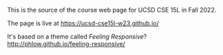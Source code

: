 This is the source of the course web page for UCSD CSE 15L in Fall 2022.

The page is live at https://ucsd-cse15l-w23.github.io/

It's based on a theme called *Feeling Responsive*? <http://phlow.github.io/feeling-responsive/>

